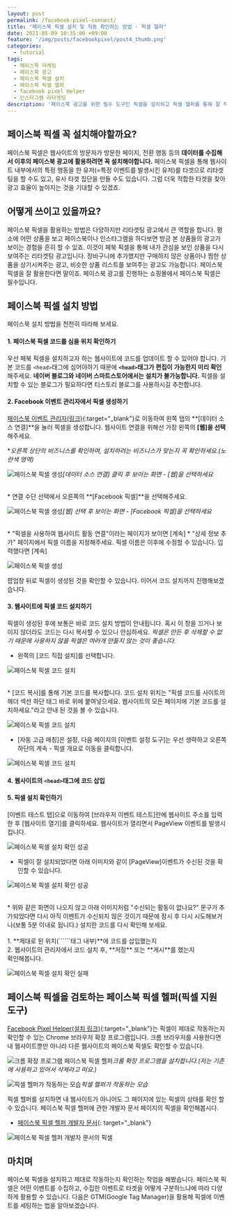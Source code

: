 ```yaml
---
layout: post
permalink: /facebook-pixel-connect/
title: "페이스북 픽셀 설치 및 작동 확인하는 방법 - 픽셀 헬퍼"
date: 2021-05-09 10:35:00 +09:00
feature: '/img/posts/facebookpixel/post4_thumb.png'
categories:
  - tutorial
tags:
  - 페이스북 마케팅
  - 페이스북 광고
  - 페이스북 픽셀 설치
  - 페이스북 픽셀 헬퍼
  - facebook pixel Helper
  - 인스타그램 리타겟팅
description: '페이스북 광고를 위한 필수 도구인 픽셀을 설치하고 픽셀 헬퍼를 통해 잘 작동하는지 확인해봅시다.'
---
```


## 페이스북 픽셀 꼭 설치해야할까요?

페이스북 픽셀은 웹사이트의 방문자가 방문한 페이지, 전환 행동 등의 **데이터를 수집해서 이후의 페이스북 광고에 활용하려면 꼭 설치해야합니다.** 페이스북 픽셀을 통해 웹사이트 내부에서의 특정 행동을 한 유저(=특정 이벤트를 발생시킨 유저)를 타겟으로 리타겟팅을 할 수도 있고, 유사 타겟 집단을 만들 수도 있습니다. 그럼 더욱 적합한 타겟을 찾아 광고 효율이 높아지는 것을 기대할 수 있겠죠.

## 어떻게 쓰이고 있을까요?

페이스북 픽셀을 활용하는 방법은 다양하지만 리타겟팅 광고에서 큰 역할을 합니다. 평소에 어떤 상품을 보고 페이스북이나 인스타그램을 하다보면 방금 본 상품들의 광고가 보이는 경험을 흔히 할 수 있죠. 이것이 페북 픽셀을 통해 내가 관심을 보인 상품을 다시 보여주는 리타겟팅 광고입니다. 장바구니에 추가했지만 구매하지 않은 상품이나 찜한 상품을 상기시켜주는 광고, 비슷한 상품 리스트를 보여주는 광고도 가능합니다. 페이스북 픽셀을 잘 활용한다면 말이죠. 페이스북 광고를 진행하는 쇼핑몰에서 페이스북 픽셀은 필수입니다.

## 페이스북 픽셀 설치 방법

페이스북 설치 방법을 천천히 따라해 보세요.

#### 1. 페이스북 픽셀 코드를 심을 위치 확인하기

우선 페북 픽셀을 설치하고자 하는 웹사이트에 코드를 업데이트 할 수 있어야 합니다. 기본 코드를 ```<head>```태그에 심어야하기 때문에 **```<head>```태그가 편집이 가능한지 미리 확인**해주세요. **네이버 블로그와 네이버 스마트스토어에서는 설치가 불가능합니다.** 픽셀을 설치할 수 있는 블로그가 필요하다면 티스토리 블로그를 사용하시길 추천합니다.

#### 2. Facebook 이벤트 관리자에서 픽셀 생성하기

[페이스북 이벤트 관리자(링크)](https://business.facebook.com/events_manager2){:target="_blank"}로 이동하여 왼쪽 탭의 **[데이터 소스 연결]**을 눌러 픽셀을 생성합니다. 웹사이트 연결을 위해선 가장 왼쪽의 **[웹]을 선택**해주세요.

**오른쪽 상단의 비즈니스를 확인하여, 설치하려는 비즈니스가 맞는지 꼭 확인하세요.(노란색 영역)*

![페이스북 픽셀 생성](/img/posts/facebookpixel/eventsmanagerconnect.PNG)*[데이터 소스 연결] 클릭 후 보이는 화면 - [웹]을 선택하세요*

<br>
* 연결 수단 선택에서 오른쪽의 **[Facebook 픽셀]**을 선택해주세요.

![페이스북 픽셀 생성](/img/posts/facebookpixel/eventsmanagerconnect2.PNG)*[웹] 선택 후 보이는 화면 - [Facebook 픽셀]을 선택하세요*

<br>
* "픽셀을 사용하여 웹사이트 활동 연결"이라는 페이지가 보이면 [계속]
* "상세 정보 추가" 페이지에서 픽셀 이름을 지정해주세요. 픽셀 이름은 이후에 수정할 수 있습니다. 입력했다면 [계속]

![페이스북 픽셀 생성](/img/posts/facebookpixel/eventsmanagerconnect4.PNG)

팝업창 뒤로 픽셀이 생성된 것을 확인할 수 있습니다. 이어서 코드 설치까지 진행해보겠습니다.

#### 3. 웹사이트에 픽셀 코드 설치하기

픽셀이 생성된 후에 보통은 바로 코드 설치 방법이 안내됩니다. 혹시 이 창을 끄거나 보이지 않더라도 코드는 다시 복사할 수 있으니 안심하세요. *픽셀은 만든 후 삭제할 수 없기 때문에 사용하지 않을 픽셀은 여러개 만들지 않는 것이 좋습니다.*

* 왼쪽의 [코드 직접 설치]를 선택합니다.

![페이스북 픽셀 코드 설치](/img/posts/facebookpixel/pixelcode.PNG)

<br>
* [코드 복사]를 통해 기본 코드를 복사합니다. 코드 설치 위치는 "픽셀 코드를 사이트의 헤더 섹션 하단 </head> 태그 바로 위에 붙여넣으세요. 웹사이트의 모든 페이지에 기본 코드를 설치하세요."라고 안내 된 것을 볼 수 있습니다.

![페이스북 픽셀 코드 설치](/img/posts/facebookpixel/pixelcode2.PNG)

* [자동 고급 매칭]은 설정, 다음 페이지의 [이벤트 설정 도구]는 우선 생략하고 오른쪽 하단의 계속 - 픽셀 개요로 이동을 클릭합니다.

![페이스북 픽셀 코드 설치](/img/posts/facebookpixel/pixelcode3.PNG)

#### 4. 웹사이트의 ```<head>```태그에 코드 삽입

#### 5. 픽셀 설치 확인하기

[이벤트 테스트 탭]으로 이동하여 [브라우저 이벤트 테스트]란에 웹사이트 주소를 입력한 후 [웹사이트 열기]를 클릭하세요. 웹사이트가 열리면서 PageView 이벤트를 발생시킵니다.

![페이스북 픽셀 설치 확인 성공](/img/posts/facebookpixel/test.PNG)

* 픽셀이 잘 설치되었다면 아래 이미지와 같이 [PageView]이벤트가 수신된 것을 확인할 수 있습니다.

![페이스북 픽셀 설치 확인 성공](/img/posts/facebookpixel/testsuccess.PNG)

<br>
* 위와 같은 화면이 나오지 않고 아래 이미지처럼 "수신되는 활동이 없나요?" 문구가 추가되었다면 다시 아직 이벤트가 수신되지 않은 것이기 때문에 잠시 후 다시 시도해보거나(보통 5분 이내로 됩니다.) 설치한 코드를 다시 확인해 보세요.
<br><br>1. **제대로 된 위치(```<head>```태그 내부)**에 코드를 삽입했는지
<br>2. 웹사이트의 관리자에서 코드 설치 후, **저장** 또는 **게시**를 했는지
<br>확인해봅니다.

![페이스북 픽셀 설치 확인 실패](/img/posts/facebookpixel/testfail.PNG)

## 페이스북 픽셀을 검토하는 페이스북 픽셀 헬퍼(픽셀 지원 도구)

[Facebook Pixel Helper(설치 링크)](https://chrome.google.com/webstore/detail/facebook-pixel-helper/fdgfkebogiimcoedlicjlajpkdmockpc?hl=ko){:target="_blank"}는 픽셀이 제대로 작동하는지 확인할 수 있는 Chrome 브라우저 확장 프로그램입니다. 크롬 브라우저를 사용한다면 내 웹사이트뿐만 아니라 다른 웹사이트의 페이스북 픽셀도 확인할 수 있습니다.

![크롬 확장 프로그램 페이스북 픽셀 헬퍼](/img/posts/facebookpixel/facebookpixelhelper.PNG)*크롬 확장 프로그램을 설치합니다.(저는 기존에 사용하고 있어서 삭제라고 떠요.)*

![픽셀 헬퍼가 작동하는 모습](/img/posts/facebookpixel/facebookpixelhelper2.PNG)*픽셀 헬퍼가 작동하는 모습*

픽셀 헬퍼를 설치하면 내 웹사이트가 아니어도 그 페이지에 있는 픽셀의 상태를 확인 할 수 있습니다. 페이스북 픽셀 헬퍼에 관한 개발자 문서 페이지의 픽셀을 확인해봅시다.

* [페이스북 픽셀 헬퍼 개발자 문서](https://developers.facebook.com/docs/facebook-pixel/support/pixel-helper){: target="_blank"}

![페이스북 픽셀 헬퍼 개발자 문서의 픽셀](/img/posts/facebookpixel/facebookpixelhelper3.PNG)

## 마치며

페이스북 픽셀을 설치하고 제대로 작동하는지 확인하는 작업을 해봤습니다. 페이스북 픽셀은 어떤 이벤트를 수집하고, 수집한 이벤트로 타겟을 어떻게 구분하느냐에 따라 다양하게 활용할 수 있습니다. 다음은 GTM(Google Tag Manager)을 활용해 픽셀에 이벤트를 세팅하는 법을 알아보겠습니다.
